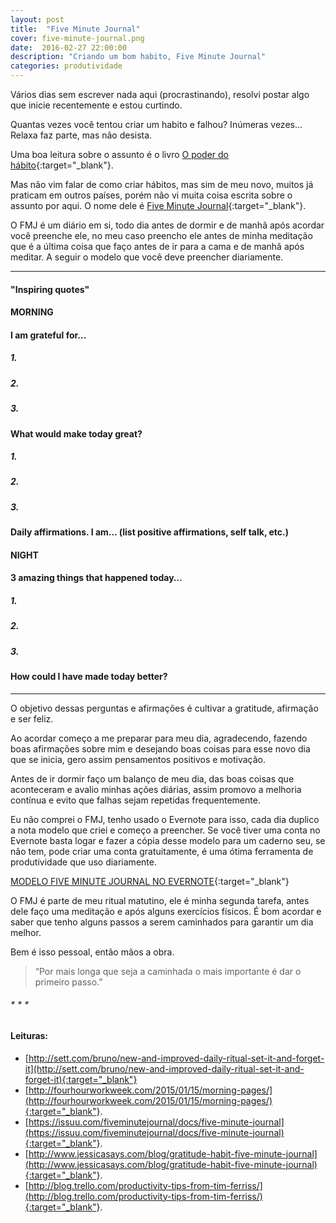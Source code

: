 ```yaml
---
layout: post
title:  "Five Minute Journal"
cover: five-minute-journal.png
date:  2016-02-27 22:00:00
description: "Criando um bom habito, Five Minute Journal"
categories: produtividade
---
```


Vários dias sem escrever nada aqui (procrastinando), resolvi postar algo que inicie recentemente e estou curtindo.

Quantas vezes você tentou criar um habito e falhou? Inúmeras vezes... Relaxa faz parte, mas não desista.

Uma boa leitura sobre o assunto é o livro [O poder do hábito](http://www.livrariacultura.com.br/p/o-poder-do-habito-30351365){:target="_blank"}.

Mas não vim falar de como criar hábitos, mas sim de meu novo, muitos já praticam em outros países, porém não vi muita coisa escrita sobre o assunto por aqui. O nome dele é [Five Minute Journal](http://www.fiveminutejournal.com/){:target="_blank"}.

O FMJ é um diário em si, todo dia antes de dormir e de manhã após acordar você preenche ele, no meu caso preencho ele antes de minha meditação que é a última coisa que faço antes de ir para a cama e de manhã após meditar. A seguir o modelo que você deve preencher diariamente.


- - -

#### "Inspiring quotes"

#### MORNING

#### I am grateful for...

##### 1.

##### 2.

##### 3.

#### What would make today great?

##### 1.

##### 2.

##### 3.

#### Daily affirmations.  I am… (list positive affirmations, self talk, etc.)

####  NIGHT

#### 3 amazing things that happened today…

##### 1.

##### 2.

##### 3.

#### How could I have made today better?


- - -


O objetivo dessas perguntas e afirmações é cultivar a gratitude, afirmação e ser feliz.

Ao acordar começo a me preparar para meu dia, agradecendo, fazendo boas afirmações sobre mim e desejando boas coisas para esse novo dia que se inicia, gero assim pensamentos positivos e motivação.

Antes de ir dormir faço um balanço de meu dia, das boas coisas que aconteceram e avalio minhas ações diárias, assim promovo a melhoria contínua e evito que falhas sejam repetidas frequentemente.

Eu não comprei o FMJ, tenho usado o Evernote para isso, cada dia duplico a nota modelo que criei e começo a preencher. Se você tiver uma conta no Evernote basta logar e fazer a cópia desse modelo para um caderno seu, se não tem, pode criar uma conta gratuitamente, é uma ótima ferramenta de produtividade que uso diariamente.


[<i class="fa fa-bolt"></i> MODELO FIVE MINUTE JOURNAL NO EVERNOTE](https://www.evernote.com/shard/s240/nl/31494644/2b0451e7-dfdc-4ca3-98b7-6517d00afc56){:target="_blank"}


O FMJ é parte de meu ritual matutino, ele é minha segunda tarefa, antes dele faço uma meditação e após alguns exercícios físicos. É bom acordar e saber que tenho alguns passos a serem caminhados para garantir um dia melhor.

Bem é isso pessoal, então mãos a obra.

> “Por mais longa que seja a caminhada o mais importante é dar o primeiro passo.”


######  * * *

#### Leituras:

* [http://sett.com/bruno/new-and-improved-daily-ritual-set-it-and-forget-it](http://sett.com/bruno/new-and-improved-daily-ritual-set-it-and-forget-it){:target="_blank"}
* [http://fourhourworkweek.com/2015/01/15/morning-pages/](http://fourhourworkweek.com/2015/01/15/morning-pages/){:target="_blank"}.
* [https://issuu.com/fiveminutejournal/docs/five-minute-journal](https://issuu.com/fiveminutejournal/docs/five-minute-journal){:target="_blank"}.
* [http://www.jessicasays.com/blog/gratitude-habit-five-minute-journal](http://www.jessicasays.com/blog/gratitude-habit-five-minute-journal){:target="_blank"}.
* [http://blog.trello.com/productivity-tips-from-tim-ferriss/](http://blog.trello.com/productivity-tips-from-tim-ferriss/){:target="_blank"}.



